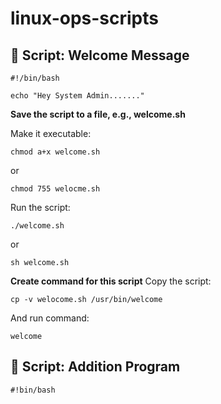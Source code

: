 # linux-ops-scripts

## 🚀 Script: Welcome Message

```
#!/bin/bash

echo "Hey System Admin......."
```
**Save the script to a file, e.g., welcome.sh**

Make it executable:
```
chmod a+x welcome.sh
```
or
```
chmod 755 welocme.sh
```

Run the script:
```
./welcome.sh
```
or
```
sh welcome.sh
```

**Create command for this script**
Copy the script:
```
cp -v welocome.sh /usr/bin/welcome
```
And run command:
```
welcome
```

## 🚀 Script: Addition Program

```
#!bin/bash










